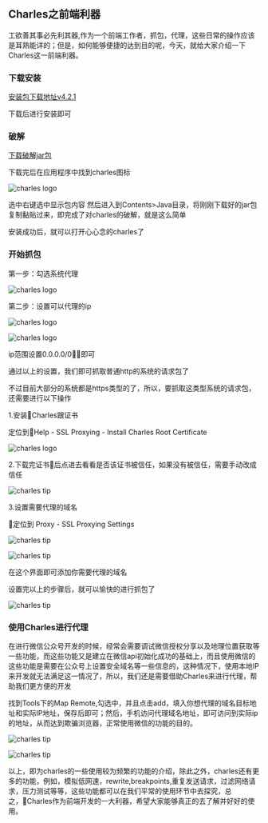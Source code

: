 
## Charles之前端利器

工欲善其事必先利其器,作为一个前端工作者，抓包，代理，这些日常的操作应该是耳熟能详的；但是，如何能够便捷的达到目的呢，今天，就给大家介绍一下Charles这一前端利器。

### 下载安装

[安装包下载地址v4.2.1](http://cdn.meishakeji.com/static/charles/charles4.2.1.dmg)

下载后进行安装即可

### 破解
[下载破解jar包](http://cdn.meishakeji.com/static/charles/charles.jar)

下载完后在应用程序中找到charles图标

![charles logo](http://cdn.meishakeji.com/static/charles/logo.png)

选中右键选中显示包内容
然后进入到Contents>Java目录，将刚刚下载好的jar包复制黏贴过来，即完成了对charles的破解，就是这么简单

安装成功后，就可以打开心心念的charles了


### 开始抓包

第一步：勾选系统代理

![charles logo](http://cdn.meishakeji.com/static/charles/snip1.png)

第二步：设置可以代理的ip

![charles logo](http://cdn.meishakeji.com/static/charles/snip2.png)


![charles logo](http://cdn.meishakeji.com/static/charles/snip3.png)

ip范围设置0.0.0.0/0即可

通过以上的设置，我们即可抓取普通http的系统的请求包了

不过目前大部分的系统都是https类型的了，所以，要抓取这类型系统的请求包，还需要进行以下操作

1.安装Charles跟证书

定位到Help - SSL Proxying - Install Charles Root Certificate

![charles logo](http://cdn.meishakeji.com/static/charles/snip4.png)

2.下载完证书后点进去看看是否该证书被信任，如果没有被信任，需要手动改成信任

![charles tip](http://cdn.meishakeji.com/static/charles/snip5.png)

3.设置需要代理的域名

定位到 Proxy - SSL Proxying Settings

![charles tip](http://cdn.meishakeji.com/static/charles/snip7.png)

![charles tip](http://cdn.meishakeji.com/static/charles/snip8.png)

在这个界面即可添加你需要代理的域名

设置完以上的步骤后，就可以愉快的进行抓包了

![charles tip](http://cdn.meishakeji.com/static/charles/snip9.png)

### 使用Charles进行代理

在进行微信公众号开发的时候，经常会需要调试微信授权分享以及地理位置获取等一些功能，而这些功能又是建立在微信api初始化成功的基础上，而且使用微信的这些功能是需要在公众号上设置安全域名等一些信息的，这种情况下，使用本地IP来开发就无法满足这一情况了，所以，我们还是需要借助Charles来进行代理，帮助我们更方便的开发

找到Tools下的Map Remote,勾选中，并且点击add，填入你想代理的域名目标地址和实际IP地址，保存后即可；然后，手机访问代理域名地址，即可访问到实际ip的地址，从而达到欺骗浏览器，正常使用微信的功能的目的。

![charles tip](http://cdn.meishakeji.com/static/charles/snip10.png)

![charles tip](http://cdn.meishakeji.com/static/charles/snip11.png)

以上，即为charles的一些使用较为频繁的功能的介绍，除此之外，charles还有更多的功能，例如，模拟低网速，rewrite,breakpoints,重复发送请求，过滤网络请求，压力测试等等，这些功能都可以在我们平常的使用环节中去探究，总之，Charles作为前端开发的一大利器，希望大家能够真正的去了解并好好的使用。